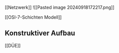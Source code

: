 [[Netzwerk]]
![[Pasted image 20240918172217.png]]


[[OSI-7-Schichten Modell]]
## Konstruktiver Aufbau
[[DÜE]]